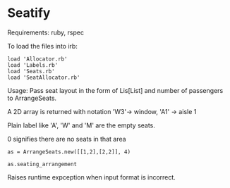 # Seatify
 
Requirements: ruby, rspec


To load the files into irb:

```
load 'Allocator.rb'
load 'Labels.rb'
load 'Seats.rb'
load 'SeatAllocator.rb'
```

Usage:
Pass seat layout in the form of Lis[List] and number of passengers to ArrangeSeats.

A 2D array is returned with notation 'W3'-> window, 'A1' -> aisle 1 

Plain label like 'A', 'W' and 'M' are the empty seats.

0 signifies there are no seats in that area

```
as = ArrangeSeats.new([[1,2],[2,2]], 4)

as.seating_arrangement
```

Raises runtime expception when input format is incorrect.
